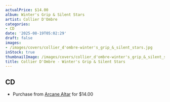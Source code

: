 ```yaml
---
actualPrice: $14.00
album: Winter's Grip & Silent Stars
artist: Collier D'Ombre
categories:
- CD
date: '2025-08-19T05:02:29'
draft: false
images:
- /images/covers/collier_d'ombre-winter's_grip_&_silent_stars.jpg
inStock: true
thumbnailImage: /images/covers/collier_d'ombre-winter's_grip_&_silent_stars-thumb.jpg
title: Collier D'Ombre - Winter's Grip & Silent Stars
---
```


## CD
* Purchase from [Arcane Altar](https://arcanealtar.bigcartel.com/product/collier-dombre-winters-grip-silent-stars-cd) for $14.00
